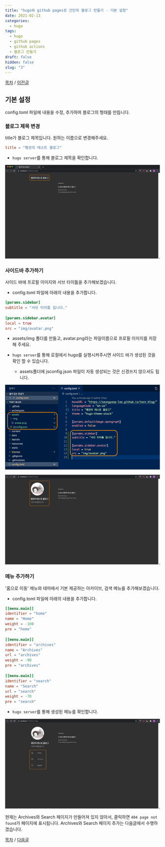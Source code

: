 ```yaml
---
title: "hugo와 github pages로 간단히 블로그 만들기 - 기본 설정"
date: 2021-02-13
categories:
  - hugo
tags:
  - hugo
  - github pages
  - github actions
  - 블로그 만들기
draft: false
hidden: false
slug: "3"
---
```


[목차](../index/) / [이전글](../2)

## 기본 설정

config.toml 파일에 내용을 수정, 추가하여 블로그의 형태를 만듭니다.

### 블로그 제목 변경

title가 블로그 제목입니다. 원하는 이름으로 변경해주세요.

```toml
title = "펭귄의 테스트 블로그"
```

- `hugo server`를 통해 블로그 제목을 확인합니다.

![](1.png)

### 사이드바 추가하기

사이드 바에 프로필 이미지와 서브 타이틀을 추가해보겠습니다.

- config.toml 파일에 아래의 내용을 추가합니다.

```toml
[params.sidebar]
subtitle = "서브 타이틀 입니다."

[params.sidebar.avatar]
local = true
src = "img/avatar.png"
```

- assets/img 폴더를 만들고, avatar.png라는 파일이름으로 프로필 이미지를 저장해 주세요.

- `hugo server`를 통해 로컬에서 hugo를 실행시켜주시면 사이드 바가 생성된 것을 확인 할 수 있습니다.
  - assets폴더에 jsconfig.json 파일이 자동 생성되는 것은 신경쓰지 않으셔도 됩니다.

![](2.png)

![](3.png)

### 메뉴 추가하기

'홈으로 이동' 메뉴와 테마에서 기본 제공하는 아카이브, 검색 메뉴를 추가해보겠습니다.

- config.toml 파일에 아래의 내용을 추가합니다.

```toml
[[menu.main]]
identifier = "home"
name = "Home"
weight = -100
pre = "home"

[[menu.main]]
identifier = "archives"
name = "Archives"
url = "archives"
weight = -90
pre = "archives"

[[menu.main]]
identifier = "search"
name = "Search"
url = "search"
weight = -70
pre = "search"
```

- `hugo server`를 통해 생성된 메뉴를 확인합니다.

![](4.png)

현재는 Archives와 Search 페이지가 만들어져 있지 않아서, 클릭하면 `404 page not found`가 페이지에 표시됩니다. Archives와 Search 페이지 추가는 다음글에서 수행하겠습니다.

[목차](../index/) / [다음글](../4)
